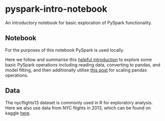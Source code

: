 # pyspark-intro-notebook

An introductory notebook for basic exploration of PySpark functionality. 

## Notebook

For the purposes of this notebook PySpark is used locally. 

Here we follow and summarise this [helpful introduction](https://towardsdatascience.com/a-brief-introduction-to-pyspark-ff4284701873) to explore some basic PySpark operations including reading data, converting to pandas, and model fitting, and then additionally utilise [this post](https://databricks.com/blog/2017/10/30/introducing-vectorized-udfs-for-pyspark.html) for scaling pandas operations.

## Data

The nycflights13 dataset is commonly used in R for exploratory analysis. Here we also use data from NYC flights in 2013, which can be found on kaggle [here](https://www.kaggle.com/lampubhutia/nyc-flight-delay).
